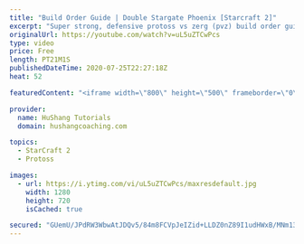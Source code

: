 ```yaml
---
title: "Build Order Guide | Double Stargate Phoenix [Starcraft 2]"
excerpt: "Super strong, defensive protoss vs zerg (pvz) build order guide. This opening is going to give you incredible map control over zerg in the mid-game, letting you scout exactly what is coming your way and making it easy to feel in control of the game. This build also completely owns mutalisk transitions"
originalUrl: https://youtube.com/watch?v=uL5uZTCwPcs
type: video
price: Free
length: PT21M1S
publishedDateTime: 2020-07-25T22:27:18Z
heat: 52

featuredContent: "<iframe width=\"800\" height=\"500\" frameborder=\"0\" src=\"https://www.youtube.com/embed/uL5uZTCwPcs\" allow=\"accelerometer; autoplay; encrypted-media; gyroscope; picture-in-picture\" allowfullscreen></iframe>"

provider:
  name: HuShang Tutorials
  domain: hushangcoaching.com

topics:
  - StarCraft 2
  - Protoss

images:
  - url: https://i.ytimg.com/vi/uL5uZTCwPcs/maxresdefault.jpg
    width: 1280
    height: 720
    isCached: true

secured: "GUemU/JPdRW3WbwAtJDQv5/84m8FCVpJeIZid+LLDZ0nZ89I1udHWxB/MNm13uDHmBJsP6PXbmo7NDRHX4jmZPFBMXwu62wbWSkp3tbI1QMEac9PQZpjvygGTmfl1w8aTnyzfv3Wiy4L7YucciiHFF96jAtJT2JvtxebdMj9jZicVRlyqb64D1aXwCUCQgejzBWisMOmqj9q2Kf/qhJoJgqX/IbhCz7nppGuovWY/VNJp6awZUtKH7Zp+DlRD4IG2jmFbiIa5+K9h8DxYTsgDyJGHdR8QbVTDvVygCLdnveNaYKzUVvlAaW7Nt2E4ScZofq71ahF3GZePdyWw+0yGP0ra4GutzrA1ZnGrT21VyPwTfUUkwOlN4RhGpV4p25y+GwIn+MxW1WkGD6TUzhgoNhlkQGK/KlBGEmI0VTfqn0=;yUs+nQ06Jwm7KwEW+uaPAw=="
---
```


